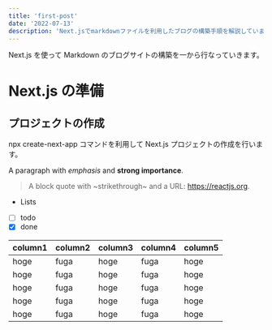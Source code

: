 ```yaml
---
title: 'first-post'
date: '2022-07-13'
description: 'Next.jsでmarkdownファイルを利用したブログの構築手順を解説しています。'
---
```


Next.js を使って Markdown のブログサイトの構築を一から行なっていきます。

# Next.js の準備

## プロジェクトの作成

npx create-next-app コマンドを利用して Next.js プロジェクトの作成を行います。

A paragraph with _emphasis_ and **strong importance**.

> A block quote with ~strikethrough~ and a URL: https://reactjs.org.

- Lists
- [ ] todo
- [x] done

| column1 | column2 | column3 | column4 | column5 |
| ------- | ------- | ------- | ------- | ------- |
| hoge    | fuga    | hoge    | fuga    | hoge    |
| hoge    | fuga    | hoge    | fuga    | hoge    |
| hoge    | fuga    | hoge    | fuga    | hoge    |
| hoge    | fuga    | hoge    | fuga    | hoge    |
| hoge    | fuga    | hoge    | fuga    | hoge    |
